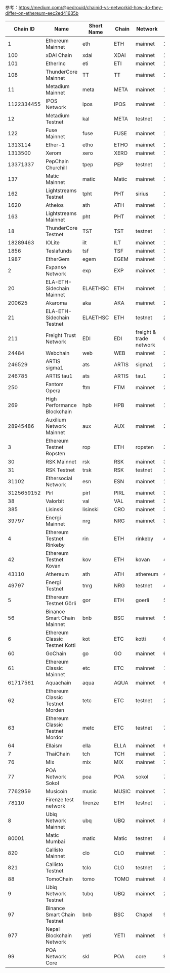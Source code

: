 参考：https://medium.com/@pedrouid/chainid-vs-networkid-how-do-they-differ-on-ethereum-eec2ed41635b

Chain ID|Name|Short Name|Chain|Network|Network ID
--|--|--|--|--|--
1|Ethereum Mainnet|eth|ETH|mainnet|1
100|xDAI Chain|xdai|XDAI|mainnet|100
101|EtherInc|eti|ETI|mainnet|1
108|ThunderCore Mainnet|TT|TT|mainnet|108
11|Metadium Mainnet|meta|META|mainnet|11
1122334455|IPOS Network|ipos|IPOS|mainnet|1122334455
12|Metadium Testnet|kal|META|testnet|12
122|Fuse Mainnet|fuse|FUSE|mainnet|122
1313114|Ether-1|etho|ETHO|mainnet|1313114
1313500|Xerom|xero|XERO|mainnet|1313500
13371337|PepChain Churchill|tpep|PEP|testnet|13371337
137|Matic Mainnet|matic|Matic|mainnet|137
162|Lightstreams Testnet|tpht|PHT|sirius|162
1620|Atheios|ath|ATH|mainnet|11235813
163|Lightstreams Mainnet|pht|PHT|mainnet|163
18|ThunderCore Testnet|TST|TST|testnet|18
18289463|IOLite|ilt|ILT|mainnet|18289463
1856|Teslafunds|tsf|TSF|mainnet|1
1987|EtherGem|egem|EGEM|mainnet|1987
2|Expanse Network|exp|EXP|mainnet|1
20|ELA-ETH-Sidechain Mainnet|ELAETHSC|ETH|mainnet|1
200625|Akaroma|aka|AKA|mainnet|200625
21|ELA-ETH-Sidechain Testnet|ELAETHSC|ETH|testnet|2
211|Freight Trust Network|EDI|EDI|freight & trade network|0
24484|Webchain|web|WEB|mainnet|37129
246529|ARTIS sigma1|ats|ARTIS|sigma1|246529
246785|ARTIS tau1|ats|ARTIS|tau1|246785
250|Fantom Opera|ftm|FTM|mainnet|250
269|High Performance Blockchain|hpb|HPB|mainnet|100
28945486|Auxilium Network Mainnet|aux|AUX|mainnet|28945486
3|Ethereum Testnet Ropsten|rop|ETH|ropsten|3
30|RSK Mainnet|rsk|RSK|mainnet|30
31|RSK Testnet|trsk|RSK|testnet|31
31102|Ethersocial Network|esn|ESN|mainnet|1
3125659152|Pirl|pirl|PIRL|mainnet|3125659152
38|Valorbit|val|VAL|mainnet|38
385|Lisinski|lisinski|CRO|mainnet|385
39797|Energi Mainnet|nrg|NRG|mainnet|39797
4|Ethereum Testnet Rinkeby|rin|ETH|rinkeby|4
42|Ethereum Testnet Kovan|kov|ETH|kovan|42
43110|Athereum|ath|ATH|athereum|43110
49797|Energi Testnet|tnrg|NRG|testnet|49797
5|Ethereum Testnet Görli|gor|ETH|goerli|5
56|Binance Smart Chain Mainnet|bnb|BSC|mainnet|56
6|Ethereum Classic Testnet Kotti|kot|ETC|kotti|6
60|GoChain|go|GO|mainnet|60
61|Ethereum Classic Mainnet|etc|ETC|mainnet|1
61717561|Aquachain|aqua|AQUA|mainnet|61717561
62|Ethereum Classic Testnet Morden|tetc|ETC|testnet|2
63|Ethereum Classic Testnet Mordor|metc|ETC|testnet|7
64|Ellaism|ella|ELLA|mainnet|64
7|ThaiChain|tch|TCH|mainnet|7
76|Mix|mix|MIX|mainnet|76
77|POA Network Sokol|poa|POA|sokol|77
7762959|Musicoin|music|MUSIC|mainnet|7762959
78110|Firenze test network|firenze|ETH|testnet|78110
8|Ubiq Network Mainnet|ubq|UBQ|mainnet|88
80001|Matic Mumbai|matic|Matic|testnet|80001
820|Callisto Mainnet|clo|CLO|mainnet|1
821|Callisto Testnet|tclo|CLO|testnet|2
88|TomoChain|tomo|TOMO|mainnet|88
9|Ubiq Network Testnet|tubq|UBQ|mainnet|2
97|Binance Smart Chain Testnet|bnb|BSC|Chapel|97
977|Nepal Blockchain Network|yeti|YETI|mainnet|977
99|POA Network Core|skl|POA|core|99
